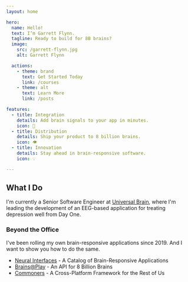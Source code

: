```yaml
---
layout: home

hero:
  name: Hello!
  text: I’m Garrett Flynn.
  tagline: Ready to build for 8B brains?
  image: 
    src: /garrett-flynn.jpg
    alt: Garrett Flynn

  actions:
    - theme: brand
      text: Get Started Today
      link: /courses
    - theme: alt
      text: Learn More
      link: /posts

features:
  - title: Integration
    details: Add brain signals to your app in minutes.
    icon: 🔩
  - title: Distribution
    details: Ship your product to 8 billion brains.
    icon: 👁️
  - title: Innovation
    details: Stay ahead in brain-responsive software.
    icon: 💡

---
```


## What I Do
I'm currently a Senior Software Engineer at [Universal Brain], where I'm leading the development of an EEG-based application for treating depression well from Day One.

### Beyond the Office
I've been rolling my own brain-responsive applications since 2019. And I want to show you how to do the same.

- [Neural Interfaces](https://neuralinterfaces.com) - A Catalog of Brain-Responsive Applications
- [Brains@Play](https://brainsatplay.com) - An API for 8 Billion Brains
- [Commoners](https://commoners.dev) - A Cross-Platform Framework for the Rest of Us

[Universal Brain]: https://universal-brain.com